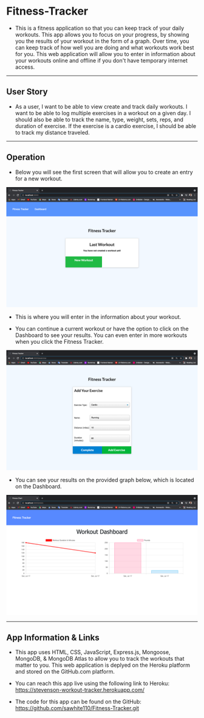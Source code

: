 # Fitness-Tracker

* This is a fitness application so that you can keep track of your daily workouts. This app allows you to focus on your progress, by showing you the results of your workout in the form of a graph. Over time, you can keep track of how well you are doing and what workouts work best for you. This web application will allow you to enter in information about your workouts online and offline if you don't have temporary internet access.

---

## User Story

* As a user, I want to be able to view create and track daily workouts. I want to be able to log multiple exercises in a workout on a given day. I should also be able to track the name, type, weight, sets, reps, and duration of exercise. If the exercise is a cardio exercise, I should be able to track my distance traveled.

---

## Operation

* Below you will see the first screen that will allow you to create an entry for a new workout. 

![“screenshot1”](./assets/screenshot1.png)

* This is where you will enter in the information about your workout.

* You can continue a current workout or have the option to click on the Dashboard to see your results. You can even enter in more workouts when you click the Fitness Tracker.

![“screenshot2”](./assets/screenshot2.png)

* You can see your results on the provided graph below, which is located on the Dashboard.

![“screenshot3”](./assets/screenshot3.png)

---

## App Information & Links

* This app uses HTML, CSS, JavaScript, Express.js, Mongoose, MongoDB, & MongoDB Atlas to allow you to track the workouts that matter to you. This web application is deplyed on the Heroku platform and stored on the GitHub.com platform.

* You can reach this app live using the following link to Heroku: https://stevenson-workout-tracker.herokuapp.com/

* The code for this app can be found on the GitHub: https://github.com/sawhite110/Fitness-Tracker.git